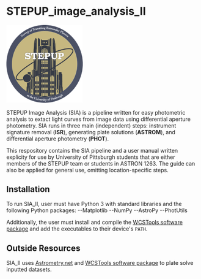 # STEPUP_image_analysis_II 

<img src="https://github.com/helenarichie/helenarichie/blob/master/images/STEPUP_logo.png" alt="logo" width="200"/>


STEPUP Image Analysis (SIA) is a pipeline written for easy photometric analysis to extact light curves from image data using differential aperture photometry. SIA runs in three main (independent) steps: instrument signature removal (**ISR**), generating plate solutions (**ASTROM**), and differential aperture photometry (**PHOT**).

This respository contains the SIA pipeline and a user manual written explicity for use by University of Pittsburgh students that are either members of the STEPUP team or students in ASTRON 1263. The guide can also be applied for general use, omitting location-specific steps.

## Installation
To run SIA_II, user must have Python 3 with standard libraries and the following Python packages: 
--Matplotlib
--NumPy
--AstroPy
--PhotUtils

Additionally, the user must install and compile the [WCSTools software package](http://tdc-www.harvard.edu/wcstools/) and add the executables to their device's `PATH`.

## Outside Resources
SIA_II uses [Astrometry.net](http://astrometry.net/) and [WCSTools software package](http://tdc-www.harvard.edu/wcstools/) to plate solve inputted datasets.
